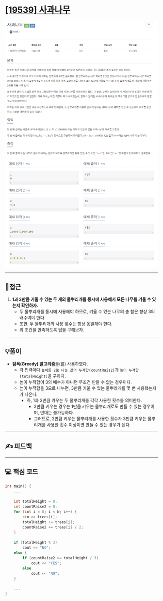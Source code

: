 # [[19539] 사과나무](https://www.acmicpc.net/problem/19539)

![](imgs/1.PNG)
![](imgs/2.PNG)
___
## 🤔접근
1. <B>1과 2만큼 키울 수 있는 두 개의 물뿌리개를 동시에 사용해서 모든 나무를 키울 수 있는지 확인하자.</B>
	- 두 물뿌리개를 동시에 사용해야 하므로, 키울 수 있는 나무의 총 합은 항상 3의 배수여야 한다.
	- 또한, 두 물뿌리개의 사용 횟수는 항상 동일해야 한다.
	- 위 조건을 만족하도록 답을 구해보자.
___
## 💡풀이
- <B>탐욕(Greedy) 알고리즘</B>을(를) 사용하였다.
	- 각 입력마다 `높이를 2로 나눈 값의 누적합(countRais2)`과 `높이 누적합(totalHeight)`을 구하자.
	- 높이 누적합이 3의 배수가 아니면 무조건 만들 수 없는 경우이다.
	- 높이 누적합을 3으로 나누면, 3만큼 키울 수 있는 물뿌리개를 몇 번 사용했는지가 나온다.
		- 즉, 1과 2만큼 키우는 두 물뿌리개를 각각 사용한 횟수를 의미한다.
			- 2만큼 키우는 경우는 1만큼 키우는 물뿌리개로도 만들 수 있는 경우이며, 반대는 불가능하다.
			- 그러므로, 2만큼 키우는 물뿌리개를 사용한 횟수가 3만큼 키우는 물뿌리개를 사용한 횟수 이상이면 만들 수 있는 경우가 된다.
		
___
## ✍ 피드백
___
## 💻 핵심 코드
```c++
int main() {
	...

	int totalHeight = 0;
	int countRaise2 = 0;
	for (int i = 0; i < N; i++) {
		cin >> trees[i];
		totalHeight += trees[i];
		countRaise2 += trees[i] / 2;
	}

	if (totalHeight % 3)
		cout << "NO";
	else {
		if (countRaise2 >= totalHeight / 3)
			cout << "YES";
		else
			cout << "NO";
	}

	...
}
```